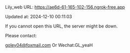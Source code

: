 Lily_web URL: https://ae6d-61-165-102-156.ngrok-free.app

Updated at: 2024-12-10 00:11:03

If you cannot open this URL, the server might be down.

Please contact: 

goley04@foxmail.com Or Wechat:GL_yeaH